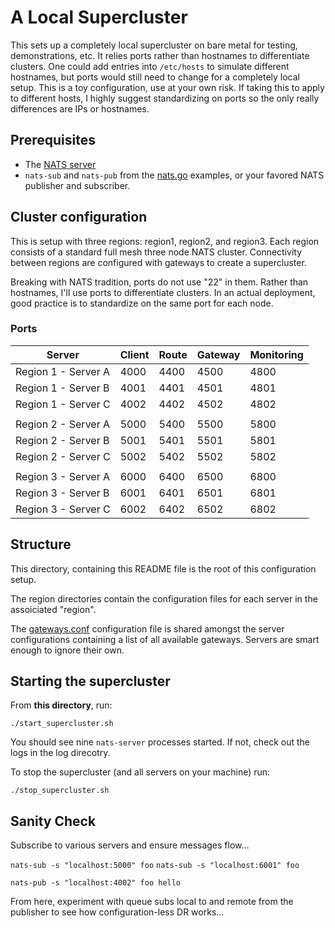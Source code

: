# A Local Supercluster

This sets up a completely local supercluster on bare metal for testing, demonstrations,
etc. It relies ports rather than hostnames to differentiate clusters.  One could add
entries into `/etc/hosts` to simulate different hostnames, but ports would still need to
change for a completely local setup.  This is a toy configuration, use at your own risk.  If
taking this to apply to different hosts, I highly suggest standardizing on ports so the only
really differences are IPs or hostnames.

## Prerequisites

* The [NATS server](https://github.com/nats-io/nats-server)
* `nats-sub` and `nats-pub` from the [nats.go](https://github.com/nats-io/nats.go) examples, or your favored NATS publisher and subscriber.

## Cluster configuration

This is setup with three regions: region1, region2, and region3.    Each region consists
of a standard full mesh three node NATS cluster.  Connectivity between regions are configured
with gateways to create a supercluster.

Breaking with NATS tradition, ports do not use "22" in them.  Rather than hostnames,
I'll use ports to differentiate clusters.  In an actual deployment, good practice
is to standardize on the same port for each node.

### Ports

|  Server             | Client | Route | Gateway | Monitoring |
|  ---                |  ---   | ---   | ---     | ---        |
| Region 1 - Server A | 4000   | 4400  | 4500    | 4800       |
| Region 1 - Server B | 4001   | 4401  | 4501    | 4801       |
| Region 1 - Server C | 4002   | 4402  | 4502    | 4802       |
|                     |        |       |         |            |
| Region 2 - Server A | 5000   | 5400  | 5500    | 5800       |
| Region 2 - Server B | 5001   | 5401  | 5501    | 5801       |
| Region 2 - Server C | 5002   | 5402  | 5502    | 5802       |
|                     |        |       |         |            |
| Region 3 - Server A | 6000   | 6400  | 6500    | 6800       |
| Region 3 - Server B | 6001   | 6401  | 6501    | 6801       |
| Region 3 - Server C | 6002   | 6402  | 6502    | 6802       |

## Structure

This directory, containing this README file is the root of this
configuration setup.

The region directories contain the configuration files for
each server in the assoiciated "region".

The [gateways.conf](gateways.conf) configuration file is shared
amongst the server configurations containing a list of all available
gateways.  Servers are smart enough to ignore their own.

## Starting the supercluster

From **this directory**, run:

`./start_supercluster.sh`

You should see nine `nats-server` processes started.  If not, check out the logs
in the log direcotry.

To stop the supercluster (and all servers on your machine) run:

`./stop_supercluster.sh`

## Sanity Check

Subscribe to various servers and ensure messages flow...

`nats-sub -s "localhost:5000" foo`
`nats-sub -s "localhost:6001" foo`

`nats-pub -s "localhost:4002" foo hello`

From here, experiment with queue subs local to and remote from the publisher
to see how configuration-less DR works...

